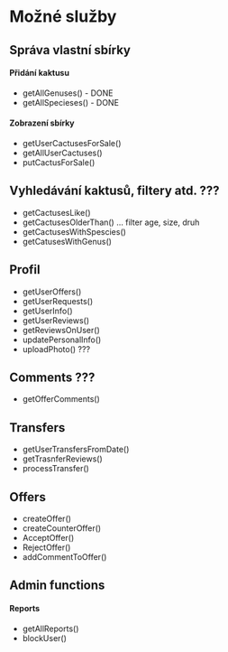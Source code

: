 # Možné služby

## Správa vlastní sbírky

#### Přidání kaktusu
- getAllGenuses() - DONE
- getAllSpecieses() - DONE

#### Zobrazení sbírky
- getUserCactusesForSale()
- getAllUserCactuses()
- putCactusForSale()

## Vyhledávání kaktusů, filtery atd. ???
- getCactusesLike()
- getCactusesOlderThan() … filter age, size, druh
- getCactusesWithSpescies()
- getCatusesWithGenus()


## Profil
- getUserOffers()
- getUserRequests()
- getUserInfo()
- getUserReviews()
- getReviewsOnUser()
- updatePersonalInfo()
- uploadPhoto() ???


## Comments ???
- getOfferComments()


## Transfers
- getUserTransfersFromDate()
- getTrasnferReviews()
- processTransfer()

## Offers
- createOffer()
- createCounterOffer()
- AcceptOffer()
- RejectOffer()
- addCommentToOffer()


## Admin functions

#### Reports
- getAllReports()
- blockUser()


